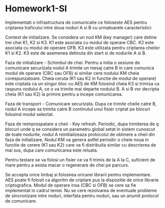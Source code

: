 # Homework1-SI
Implementati o infrastructura de comunicatie ce foloseste AES pentru criptarea traficului intre doua noduri A si B cu urmatoarele caracteristici:

Context de initializare. Se considera un nod KM (key manager) care detine trei chei K1, K2 si K3. K1 este asociata cu modul de operare CBC. K2 este asociata cu modul de operare OFB. K3 este utilizata pentru criptarea cheilor K1 si K2. K3 este de asemenea detinuta din start si de nodurile A si B.

Faza de initializare - Schimbul de chei. Pentru a initia o sesiune de comunicare securizata nodul A trimite un mesaj catre B in care comunica modul de operare (CBC sau OFB) si similar cere nodului KM cheia corespunzatoare. Cheia ceruta (K1 sau K2 in functie de modul de operare) este criptata ca un singur bloc cu AES de KM folosind cheia K3 si trimisa ca raspuns nodului A, ce o va trimite mai departe nodului B. A si B vor decripta cheia (K1 sau K2) la primire pentru a incepe comunicarea.

Faza de transport - Comunicare securizata. Dupa ce trimite cheile catre B, nodul A incepe sa trimita catre B continutul unui fisier criptat pe blocuri folosind modul selectat.

Faza de reimprospatare a cheii - Key refresh. Periodic, dupa trimiterea de q blocuri unde q se considera un parametru global setat in sistem cunoscut de toate nodurile, nodul A reinitializeaza protocolul de obtinere a cheii din faza de initializare. Nodul KM va genera astfel periodic o cheie noua in functie de cerere (K1 sau K2) care va fi distribuita similar cu descrierea de mai sus, dupa care comunicarea este reluata.

Pentru testare se va folosi un fisier ce va fi trimis de la A la C, suficient de mare pentru a exista macar o regenerare de chei pe parcurs.

Se accepta orice limbaj si folosirea oricarei librarii pentru implementare. AES poate fi folosit ca algoritm de criptare pus la dispozitie de orice librarie criptografica. Modul de operare insa (CBC si OFB) se cere sa fie implementat in cadrul temei. Nu se cere rezolvarea de eventuale probleme de sincronizare intre noduri, interfata pentru noduri, sau un anumit protocol de comunicare.
